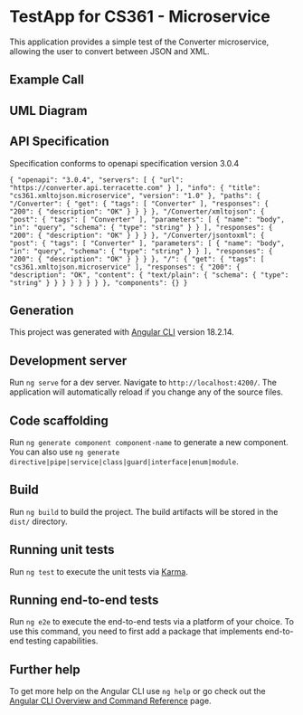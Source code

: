 # TestApp for CS361 - Microservice

This application provides a simple test of the Converter microservice, allowing the user to convert between JSON and XML.

## Example Call


## UML Diagram



## API Specification

Specification conforms to openapi specification version 3.0.4

`{
    "openapi": "3.0.4",
    "servers": [
        {
            "url": "https://converter.api.terracette.com"
        }
    ],
    "info": {
        "title": "cs361.xmltojson.microservice",
        "version": "1.0"
    },
    "paths": {
        "/Converter": {
            "get": {
                "tags": [
                    "Converter"
                ],
                "responses": {
                    "200": {
                        "description": "OK"
                    }
                }
            }
        },
        "/Converter/xmltojson": {
            "post": {
                "tags": [
                    "Converter"
                ],
                "parameters": [
                    {
                        "name": "body",
                        "in": "query",
                        "schema": {
                            "type": "string"
                        }
                    }
                ],
                "responses": {
                    "200": {
                        "description": "OK"
                    }
                }
            }
        },
        "/Converter/jsontoxml": {
            "post": {
                "tags": [
                    "Converter"
                ],
                "parameters": [
                    {
                        "name": "body",
                        "in": "query",
                        "schema": {
                            "type": "string"
                        }
                    }
                ],
                "responses": {
                    "200": {
                        "description": "OK"
                    }
                }
            }
        },
        "/": {
            "get": {
                "tags": [
                    "cs361.xmltojson.microservice"
                ],
                "responses": {
                    "200": {
                        "description": "OK",
                        "content": {
                            "text/plain": {
                                "schema": {
                                    "type": "string"
                                }
                            }
                        }
                    }
                }
            }
        }
    },
    "components": {}
}`

## Generation

This project was generated with [Angular CLI](https://github.com/angular/angular-cli) version 18.2.14.

## Development server

Run `ng serve` for a dev server. Navigate to `http://localhost:4200/`. The application will automatically reload if you change any of the source files.

## Code scaffolding

Run `ng generate component component-name` to generate a new component. You can also use `ng generate directive|pipe|service|class|guard|interface|enum|module`.

## Build

Run `ng build` to build the project. The build artifacts will be stored in the `dist/` directory.

## Running unit tests

Run `ng test` to execute the unit tests via [Karma](https://karma-runner.github.io).

## Running end-to-end tests

Run `ng e2e` to execute the end-to-end tests via a platform of your choice. To use this command, you need to first add a package that implements end-to-end testing capabilities.

## Further help

To get more help on the Angular CLI use `ng help` or go check out the [Angular CLI Overview and Command Reference](https://angular.dev/tools/cli) page.
